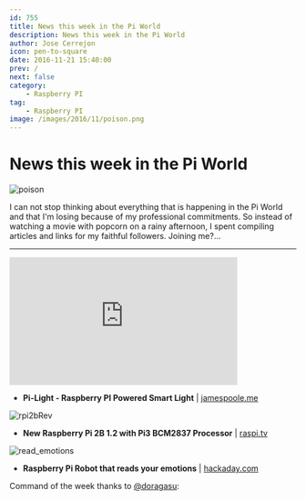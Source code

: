 ```yaml
---
id: 755
title: News this week in the Pi World
description: News this week in the Pi World
author: Jose Cerrejon
icon: pen-to-square
date: 2016-11-21 15:40:00
prev: /
next: false
category:
    - Raspberry PI
tag:
    - Raspberry PI
image: /images/2016/11/poison.png
---
```


# News this week in the Pi World

![poison](/images/2016/11/poison.png)

I can not stop thinking about everything that is happening in the Pi World and that I'm losing because of my professional commitments. So instead of watching a movie with popcorn on a rainy afternoon, I spent compiling articles and links for my faithful followers. Joining me?...

---

<iframe width="400" height="225" src="https://www.youtube.com/embed/Aatp5gCskvk?rel=0" frameborder="0" allowfullscreen></iframe>

-   **Pi-Light - Raspberry PI Powered Smart Light** | [jamespoole.me](https://jamespoole.me/2016/10/11/pilight-raspberry-pi-powered-smart-light/)

![rpi2bRev](/images/2016/11/rpi2bRev.jpg)

-   **New Raspberry Pi 2B 1.2 with Pi3 BCM2837 Processor** | [raspi.tv](https://raspi.tv/2016/new-raspberry-pi-2b-1-2-with-pi3-bcm2837-processor)

![read_emotions](/images/2016/11/read_emotions.png)

-   **Raspberry Pi Robot that reads your emotions** | [hackaday.com](https://hackaday.com/2016/11/17/raspberry-pi-robot-that-reads-your-emotions/)

Command of the week thanks to [@doragasu](https://twitter.com/doragasu/):
